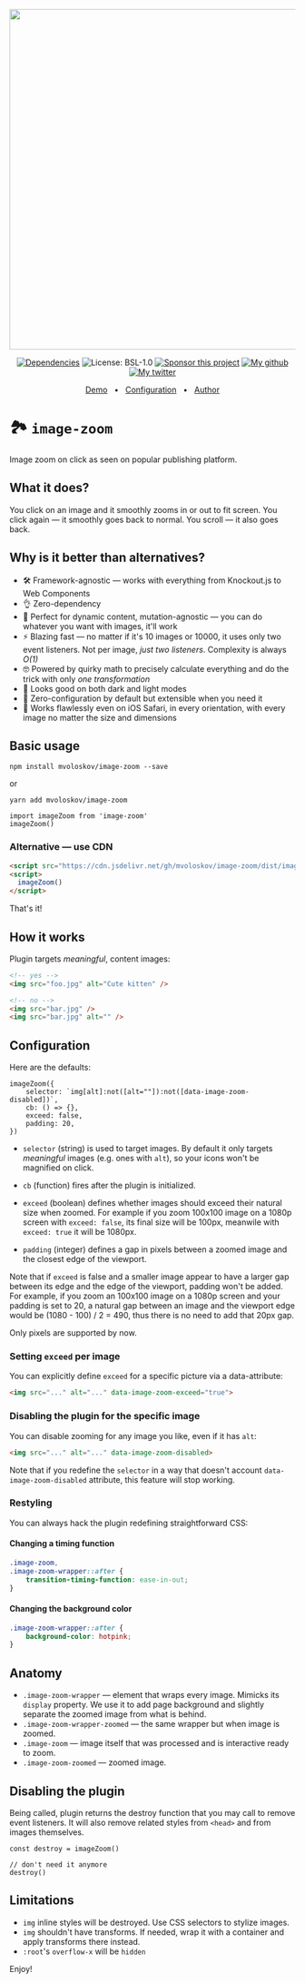 <p align="center">
    <img width="600" alt="" src="https://user-images.githubusercontent.com/14220138/118895782-5b68ea00-b8f6-11eb-8019-1bc822562666.gif">
</p>
<p align="center">
    <a href="https://github.com/mvoloskov/image-zoom/blob/master/package.json"><img src="https://img.shields.io/badge/dependencies-0-brightgreen" alt="Dependencies"></a>
    <img alt="License: BSL-1.0" src="https://img.shields.io/github/license/mvoloskov/hazmat?color=brightgreen">
    <a href="https://www.buymeacoffee.com/mvoloskov"><img alt="Sponsor this project" src="https://img.shields.io/badge/-sponsor-ffdd00?logo=buy-me-a-coffee&logoColor=black"></a>
    <a href="https://github.io/mvoloskov"><img alt="My github" src="https://img.shields.io/github/followers/mvoloskov?style=social"></a>
    <a href="https://twitter.com/intent/user?screen_name=mvoloskov"><img alt="My twitter" src="https://img.shields.io/twitter/follow/mvoloskov?style=social"></a>
</p>
<p align="center">
    <a href="https://miloslav.website/image-zoom">Demo</a>
    &nbsp;&nbsp;&bull;&nbsp;&nbsp;
    <a href="#configuration">Configuration</a>
    &nbsp;&nbsp;&bull;&nbsp;&nbsp;
    <a href="https://miloslav.website">Author</a>
</p>


# 🏞 `image-zoom` 

Image zoom on click as seen on popular publishing platform.

## What it does?

You click on an image and it smoothly zooms in or out to fit screen. You click again — it smoothly goes back to normal. You scroll — it also goes back.

## Why is it better than alternatives?

- 🛠 Framework-agnostic — works with everything from Knockout.js to Web Components
- 👌 Zero-dependency
- 🧬 Perfect for dynamic content, mutation-agnostic — you can do whatever you want with images, it'll work
- ⚡️ Blazing fast — no matter if it's 10 images or 10000, it uses only two event listeners. Not per image, *just two listeners*. Complexity is always *O(1)*
- 🤓 Powered by quirky math to precisely calculate everything and do the trick with only *one transformation*
- 🦋 Looks good on both dark and light modes
- 🍦 Zero-configuration by default but extensible when you need it
- 🗿 Works flawlessly even on iOS Safari, in every orientation, with every image no matter the size and dimensions

## Basic usage

```
npm install mvoloskov/image-zoom --save
```

or

```
yarn add mvoloskov/image-zoom
```

```JS
import imageZoom from 'image-zoom'
imageZoom()
```

### Alternative — use CDN

```HTML
<script src="https://cdn.jsdelivr.net/gh/mvoloskov/image-zoom/dist/image-zoom.min.js"></script>
<script>
  imageZoom()
</script>
```

That's it!

## How it works

Plugin targets *meaningful*, content images:

```HTML
<!-- yes -->
<img src="foo.jpg" alt="Cute kitten" />

<!-- no -->
<img src="bar.jpg" />
<img src="bar.jpg" alt="" />
```

## Configuration

Here are the defaults:

```JS
imageZoom({
    selector: `img[alt]:not([alt=""]):not([data-image-zoom-disabled])`,
    cb: () => {},
    exceed: false,
    padding: 20,
})
```

- `selector` (string) is used to target images. By default it only targets *meaningful* images (e.g. ones with `alt`), so your icons won't be magnified on click.

- `cb` (function) fires after the plugin is initialized.

- `exceed` (boolean) defines whether images should exceed their natural size when zoomed. For example if you zoom 100x100 image on a 1080p screen with `exceed: false`, its final size will be 100px, meanwile with `exceed: true` it will be 1080px.

- `padding` (integer) defines a gap in pixels between a zoomed image and the closest edge of the viewport.

Note that if `exceed` is false and a smaller image appear to have a larger gap between its edge and the edge of the viewport, padding won't be added. For example, if you zoom an 100x100 image on a 1080p screen and your padding is set to 20, a natural gap between an image and the viewport edge would be (1080 - 100) / 2 = 490, thus there is no need to add that 20px gap.

Only pixels are supported by now.

### Setting `exceed` per image

You can explicitly define `exceed` for a specific picture via a data-attribute:

```HTML
<img src="..." alt="..." data-image-zoom-exceed="true">
```

### Disabling the plugin for the specific image

You can disable zooming for any image you like, even if it has `alt`:

```HTML
<img src="..." alt="..." data-image-zoom-disabled>
```

Note that if you redefine the `selector` in a way that doesn't account `data-image-zoom-disabled` attribute, this feature will stop working.

### Restyling

You can always hack the plugin redefining straightforward CSS:

#### Changing a timing function

```CSS
.image-zoom,
.image-zoom-wrapper::after {
    transition-timing-function: ease-in-out;
}
```

#### Changing the background color

```CSS
.image-zoom-wrapper::after {
    background-color: hotpink;
}
```

## Anatomy

- `.image-zoom-wrapper` — element that wraps every image. Mimicks its `display` property. We use it to add page background and slightly separate the zoomed image from what is behind.
- `.image-zoom-wrapper-zoomed` — the same wrapper but when image is zoomed.
- `.image-zoom` — image itself that was processed and is interactive ready to zoom.
- `.image-zoom-zoomed` — zoomed image.

## Disabling the plugin

Being called, plugin returns the destroy function that you may call to remove event listeners. It will also remove related styles from `<head>` and from images themselves.

```JS
const destroy = imageZoom()

// don't need it anymore
destroy()
```

## Limitations

- `img` inline styles will be destroyed. Use CSS selectors to stylize images.
- `img` shouldn't have transforms. If needed, wrap it with a container and apply transforms there instead.
- `:root`'s `overflow-x` will be `hidden`

Enjoy!
